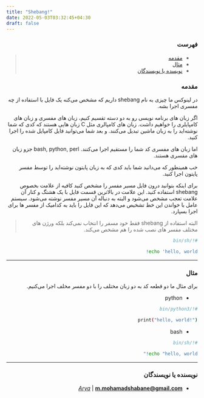 ```yaml
---
title: "Shebang!"
date: 2022-05-03T03:32:45+04:30
draft: false
---
```


<div dir='rtl'>

### فهرست

> - [مقدمه](#مقدمه)
> - [مثال](#مثال)
> - [نویسده یا نویسندگان](/#نویسنده-یا-نویسندگان)

### مقدمه

در لینوکس ما چیزی به نام
shebang
داریم که مشخص می‌کنه یک فایل با استفاده از چه مفسری اجرا بشه.

اگر زبان های برنامه نویسی رو به دو دسته تقسیم کنیم، زبان های مفسری و زبان های کامپایلری را خواهیم داشت.
زبان های کامپالری مثل
C
زبان هایی هستند که کدی که شما نوشته‌اید را به زبان ماشین تبدیل می‌کنند.
و بعد شما می‌توانید فایل کامپایل شده را اجرا کنید.

اما زبان های مفسری کد شما را مستقیم اجرا می‌کنند.
bash, python, perl
جزو زبان های مفسری هستند.

خب همینطور که می‌دانید شما باید کدی که به زبان پایتون نوشته‌اید را توسط مفسر
پایتون اجرا کنید.

برای اینکه بتوانید درون فایل مسیر مفسر را مشخص کنید کافیه از علامت بخصوص
shebang
استفاده کنید.
این علامت در بالاترین قسمت فایل با یک هشتگ و کنار آن علامت تعجب مشخص می‌شود و البته به دنباله آن
مسیر مفسر نوشته می‌شود.
سیستم عامل با خواندن این خط تشخیص می‌دهد که این فایل را باید به کدامیک از مفسر ها برای اجرا بسپارد.

> البته استفاده از
> shebang
> فقط خود مسفر را انتخاب نمی‌کند بلکه ورژن های مختلف مفسر های نصب شده
> را هم مشخص می‌کند.

```bash
#!/bin/sh

echo 'hello, world!
```

---

### مثال

برای مثال ما دو قطعه کد به دو زبان مختلف را با دو مفسر مخلف  اجرا می‌کنیم.

- python

```bash
#!/bin/python3

print("hello, world!")
```

- bash

```bash
#!/bin/sh

echo "hello, world!"
```

---


### نویسنده یا نویسندگان

- *[Arya](https://github.com/shabane)* | **<m.mohamadshabane@gmail.com>**


</div>